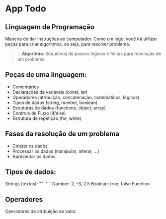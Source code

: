# App Todo

## Linguagem de Programação

Maneira de dar instruções ao computador.
Como um lego, você irá utilizar peças para criar algoritmos, ou seja, para resolver problema.

> 💡 **Algoritmo**: Sequência de passos lógicos e finitas para resolução de um problema.

## Peças de uma linguagem:

- Comentários
- Declarações de variáveis (const, let)
- Operadores (atribuição, concatenação, matemáticos, lógicos)
- Tipos de dados (string, number, boolean)
- Estruturas de dados (functions, object, array)
- Controle de Fluxo (if/else)
- Estrutura de repetição (for, while)

## Fases da resolução de um problema

- Coletar os dados
- Processar os dados (manipular, alterar, ...)
- Apresentar os dados

## Tipos de dados:

Strings (textos): "" '' ``
Number: 2, -3, 2.5
Boolean: true, false
Function

## Operadores

Operadores de atribuição de valor.
